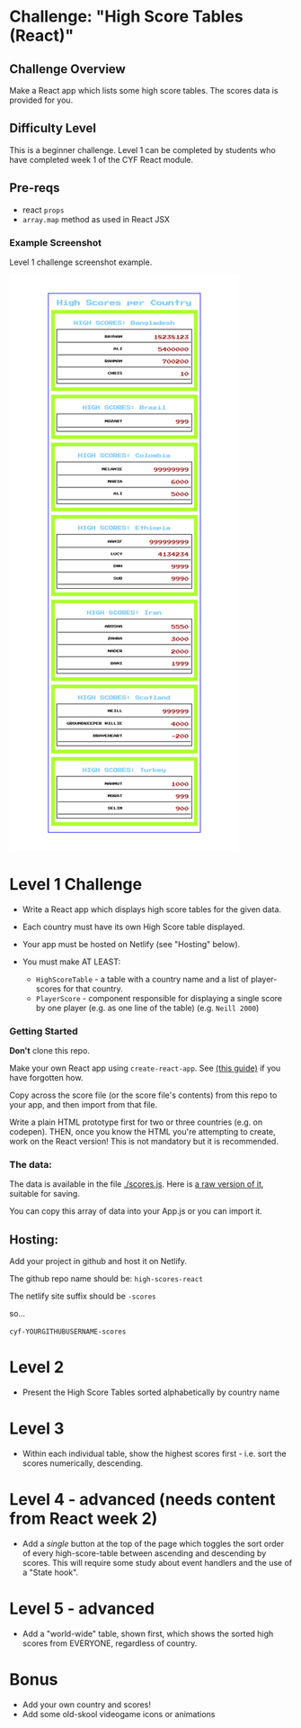# Challenge: "High Score Tables (React)"

## Challenge Overview

Make a React app which lists some high score tables. The scores data is provided for you.

## Difficulty Level

This is a beginner challenge.  Level 1 can be completed by students who have completed week 1 of the CYF React module.

## Pre-reqs

- react `props`
- `array.map` method as used in React JSX

### Example Screenshot

Level 1 challenge screenshot example.

![Example Screenshot](./example-screenshots/react-high-score-tables-example-layout.png)

# Level 1 Challenge

* Write a React app which displays high score tables for the given data.

* Each country must have its own High Score table displayed.

* Your app must be hosted on Netlify (see "Hosting" below).

* You must make AT LEAST:
  - `HighScoreTable` - a table with a country name and a list of player-scores for that country.
  - `PlayerScore` - component responsible for displaying a single score by one player (e.g. as one line of the table) (e.g. `Neill 2000`)

### Getting Started

**Don't** clone this repo.

Make your own React app using `create-react-app`.  See [(this guide)](https://docs.codeyourfuture.io/students/guides/creating-a-react-app) if you have forgotten how.

Copy across the score file (or the score file's contents) from this repo to your app, and then import from that file.

Write a plain HTML prototype first for two or three countries (e.g. on codepen).  THEN, once you know the HTML you're attempting to create, work on the React version!  This is not mandatory but it is recommended.

### The data:

The data is available in the file [./scores.js](./scores.js).   Here is [a raw version of it](https://raw.githubusercontent.com/codeyourfuture/cyf-react-challenges/master/challenge-high-score-tables/scores.js), suitable for saving.

You can copy this array of data into your App.js or you can import it.

## Hosting:

Add your project in github and host it on Netlify.

The github repo name should be:
`high-scores-react`

The netlify site suffix should be `-scores`

so...

`cyf-YOURGITHUBUSERNAME-scores`

# Level 2

- Present the High Score Tables sorted alphabetically by country name

# Level 3

- Within each individual table, show the highest scores first - i.e. sort the scores numerically, descending.

# Level 4 - advanced (needs content from React week 2)
- Add a _single_ button at the top of the page which toggles the sort order of every high-score-table between ascending and descending by scores.  This will require some study about event handlers and the use of a "State hook".

# Level 5 - advanced

- Add a "world-wide" table, shown first, which shows the sorted high scores from EVERYONE, regardless of country.

# Bonus
- Add your own country and scores!
- Add some old-skool videogame icons or animations
